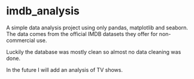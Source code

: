 # imdb_analysis

A simple data analysis project using only pandas, matplotlib and seaborn. The data comes from the official IMDB datasets they offer for non-commercial use.

Luckily the database was mostly clean so almost no data cleaning was done.

In the future I will add an analysis of TV shows.
